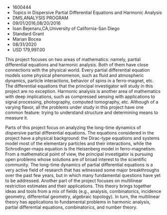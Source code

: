 
* 1600444
* Topics in Dispersive Partial Differential Equations and Harmonic Analysis
* DMS,ANALYSIS PROGRAM
* 09/01/2016,08/20/2016
* Ioan Bejenaru,CA,University of California-San Diego
* Standard Grant
* Marian Bocea
* 08/31/2020
* USD 179,997.00

This project focuses on two areas of mathematics: namely, partial differential
equations and harmonic analysis. Both of them have close connections with the
physical world. Every partial differential equation models some physical
phenomenon, such as fluid and atmospheric dynamics, particle interactions,
behavior of spins in a ferro-magnet, etc. The differential equations that the
principal investigator will study in this project are no exception. Harmonic
analysis is another area of mathematics with deep implications, such as
compressed sensing with applications to signal processing, photography, computed
tomography, etc. Although of a varying flavor, all the problems under study in
this project have one common feature: trying to understand structure and
determining means to measure it.

Parts of this project focus on analyzing the long-time dynamics of dispersive
partial differential equations. The equations considered in the project have a
physical background: the Dirac-type equations and systems model most of the
elementary particles and their interactions, while the Schrodinger-maps equation
is the Heisenberg model in ferro-magnetism. From a mathematical point of view,
the principal investigator is pursuing open problems whose solutions are of
broad interest to the scientific community. The long-time dynamics of partial
differential equations is a very active field of research that has witnessed
some major breakthroughs over the past few years, but in which many fundamental
questions have yet to be addressed. Another part of the project focuses on
multilinear restriction estimates and their applications. This theory brings
together ideas and tools from a mix of fields (e.g., analysis, combinatorics,
incidence geometry, differential geometry, algebraic topology). In turn, the
multilinear theory has applications to fundamental problems in harmonic
analysis, partial differential equations, combinatorics, and number theory.
